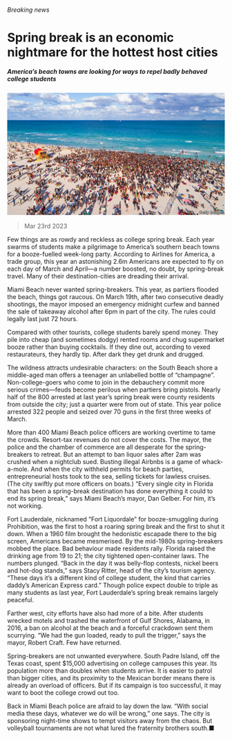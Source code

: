 ###### Breaking news

# Spring break is an economic nightmare for the hottest host cities 

##### America’s beach towns are looking for ways to repel badly behaved college students 

![image](images/20230325_USP001.jpg) 

> Mar 23rd 2023 

Few things are as rowdy and reckless as college spring break. Each year swarms of students make a pilgrimage to America’s southern beach towns for a booze-fuelled week-long party. According to Airlines for America, a trade group, this year an astonishing 2.6m Americans are expected to fly on each day of March and April—a number boosted, no doubt, by spring-break travel. Many of their destination-cities are dreading their arrival. 

Miami Beach never wanted spring-breakers. This year, as partiers flooded the beach, things got raucous. On March 19th, after two consecutive deadly shootings, the mayor imposed an emergency midnight curfew and banned the sale of takeaway alcohol after 6pm in part of the city. The rules could legally last just 72 hours.

Compared with other tourists, college students barely spend money. They pile into cheap (and sometimes dodgy) rented rooms and chug supermarket booze rather than buying cocktails. If they dine out, according to vexed restaurateurs, they hardly tip. After dark they get drunk and drugged.

The wildness attracts undesirable characters: on the South Beach shore a middle-aged man offers a teenager an unlabelled bottle of “champagne”. Non-college-goers who come to join in the debauchery commit more serious crimes—feuds become perilous when partiers bring pistols. Nearly half of the 800 arrested at last year’s spring break were county residents from outside the city; just a quarter were from out of state. This year police arrested 322 people and seized over 70 guns in the first three weeks of March. 

More than 400 Miami Beach police officers are working overtime to tame the crowds. Resort-tax revenues do not cover the costs. The mayor, the police and the chamber of commerce are all desperate for the spring-breakers to retreat. But an attempt to ban liquor sales after 2am was crushed when a nightclub sued. Busting illegal Airbnbs is a game of whack-a-mole. And when the city withheld permits for beach parties, entrepreneurial hosts took to the sea, selling tickets for lawless cruises. (The city swiftly put more officers on boats.) “Every single city in Florida that has been a spring-break destination has done everything it could to end its spring break,” says Miami Beach’s mayor, Dan Gelber. For him, it’s not working.

Fort Lauderdale, nicknamed “Fort Liquordale” for booze-smuggling during Prohibition, was the first to host a roaring spring break and the first to shut it down. When a 1960 film brought the hedonistic escapade there to the big screen, Americans became mesmerised. By the mid-1980s spring-breakers mobbed the place. Bad behaviour made residents rally. Florida raised the drinking age from 19 to 21; the city tightened open-container laws. The numbers plunged. “Back in the day it was belly-flop contests, nickel beers and hot-dog stands,” says Stacy Ritter, head of the city’s tourism agency. “These days it’s a different kind of college student, the kind that carries daddy’s American Express card.” Though police expect double to triple as many students as last year, Fort Lauderdale’s spring break remains largely peaceful. 

Farther west, city efforts have also had more of a bite. After students wrecked motels and trashed the waterfront of Gulf Shores, Alabama, in 2016, a ban on alcohol at the beach and a forceful crackdown sent them scurrying. “We had the gun loaded, ready to pull the trigger,” says the mayor, Robert Craft. Few have returned. 

Spring-breakers are not unwanted everywhere. South Padre Island, off the Texas coast, spent $15,000 advertising on college campuses this year. Its population more than doubles when students arrive. It is easier to patrol than bigger cities, and its proximity to the Mexican border means there is already an overload of officers. But if its campaign is too successful, it may want to boot the college crowd out too. 

Back in Miami Beach police are afraid to lay down the law. “With social media these days, whatever we do will be wrong,” one says. The city is sponsoring night-time shows to tempt visitors away from the chaos. But volleyball tournaments are not what lured the fraternity brothers south.■


